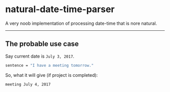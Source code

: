 # natural-date-time-parser
A very noob implementation of processing date-time that is nore natural.

--------------------

## The probable use case
Say current date is `July 3, 2017`.
```bash
sentence = "I have a meeting tomorrow."
```

So, what it will give (if project is completed):
```bash
meeting July 4, 2017
```
